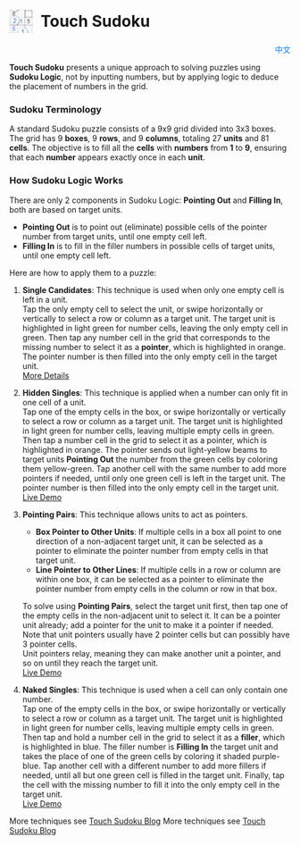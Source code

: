 # <div style="display: flex; align-items: center;"><img src="favicon-32x32.png" alt="Touch Sudoku" style="height: 1.5em; margin-right: 0.5em;"> Touch Sudoku</div>

<div style="text-align: right; margin-top: 10px;">
    <a href="README-zh.md" style="text-decoration: none; color: #007bff;">中文</a>
</div>

**Touch Sudoku** presents a unique approach to solving puzzles using **Sudoku Logic**, not by inputting numbers, but by applying logic to deduce the placement of numbers in the grid.

### Sudoku Terminology
A standard Sudoku puzzle consists of a 9x9 grid divided into 3x3 boxes. The grid has 9 **boxes**, 9 **rows**, and 9 **columns**, totaling 27 **units** and 81 **cells**. The objective is to fill all the **cells** with **numbers** from **1** to **9**, ensuring that each **number** appears exactly once in each **unit**.

### How Sudoku Logic Works
There are only 2 components in Sudoku Logic: **Pointing Out** and **Filling In**, both are based on target units.
- **Pointing Out** is to point out (eliminate) possible cells of the pointer number from target units, until one empty cell left.
- **Filling In** is to fill in the filler numbers in possible cells of target units, until one empty cell left.

Here are how to apply them to a puzzle:

1. **Single Candidates**: This technique is used when only one empty cell is left in a unit.<br/>
   Tap the only empty cell to select the unit, or swipe horizontally or vertically to select a row or column as a target unit. The target unit is highlighted in light green for number cells, leaving the only empty cell in green. Then tap any number cell in the grid that corresponds to the missing number to select it as a **pointer**, which is highlighted in orange. The pointer number is then filled into the only empty cell in the target unit.
   <br/>
   [More Details](https://touchsudoku.github.io/blog/en/sudoku-rules-and-terminologies.html)
   &nbsp;

2. **Hidden Singles**: This technique is applied when a number can only fit in one cell of a unit.<br/>
   Tap one of the empty cells in the box, or swipe horizontally or vertically to select a row or column as a target unit. The target unit is highlighted in light green for number cells, leaving multiple empty cells in green. Then tap a number cell in the grid to select it as a pointer, which is highlighted in orange. The pointer sends out light-yellow beams to target units **Pointing Out** the number from the green cells by coloring them yellow-green. Tap another cell with the same number to add more pointers if needed, until only one green cell is left in the target unit. The pointer number is then filled into the only empty cell in the target unit.
   <br/>
   [Live Demo](https://touchsudoku.github.io/blog/en/sudoku-technique-no1-pointing-out-easy-level.html)
   &nbsp;

3. **Pointing Pairs**: This technique allows units to act as pointers.<br/>
   - **Box Pointer to Other Units**: If multiple cells in a box all point to one direction of a non-adjacent target unit, it can be selected as a pointer to eliminate the pointer number from empty cells in that target unit.
   - **Line Pointer to Other Lines**: If multiple cells in a row or column are within one box, it can be selected as a pointer to eliminate the pointer number from empty cells in the column or row in that box.

   To solve using **Pointing Pairs**, select the target unit first, then tap one of the empty cells in the non-adjacent unit to select it. It can be a pointer unit already; add a pointer for the unit to make it a pointer if needed.<br/>
   Note that unit pointers usually have 2 pointer cells but can possibly have 3 pointer cells.<br/>
   Unit pointers relay, meaning they can make another unit a pointer, and so on until they reach the target unit.
   <br/>
   [Live Demo](https://touchsudoku.github.io/blog/en/sudoku-technique-no2-pointing-out-medium-level.html)
   &nbsp;

4. **Naked Singles**: This technique is used when a cell can only contain one number.<br/>
   Tap one of the empty cells in the box, or swipe horizontally or vertically to select a row or column as a target unit. The target unit is highlighted in light green for number cells, leaving multiple empty cells in green. Then tap and hold a number cell in the grid to select it as a **filler**, which is highlighted in blue. The filler number is **Filling In** the target unit and takes the place of one of the green cells by coloring it shaded purple-blue. Tap another cell with a different number to add more fillers if needed, until all but one green cell is filled in the target unit. Finally, tap the cell with the missing number to fill it into the only empty cell in the target unit.
   <br/>
   [Live Demo](https://touchsudoku.github.io/blog/en/sudoku-technique-no3-fitting-in-medium-level.html)
   &nbsp;

More techniques see [Touch Sudoku Blog](https://touchsudoku.github.io/blog/en/)
More techniques see [Touch Sudoku Blog](https://touchsudoku.github.io/blog/en/)


<!-- [Touch Sudoku Download](https://play.google.com/store/apps/details?id=com.touchsudoku.app) -->

<!-- [BlogSpot](http://touchsudoku.blogspot.com/) -->
